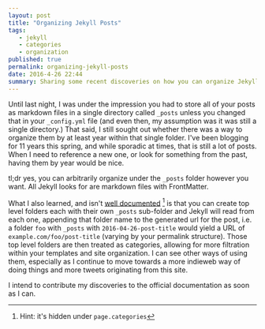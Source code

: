 ```yaml
---
layout: post
title: "Organizing Jekyll Posts"
tags:
   - jekyll
   - categories
   - organization
published: true
permalink: organizing-jekyll-posts
date: 2016-4-26 22:44
summary: Sharing some recent discoveries on how you can organize Jekyll posts beyond a single _posts directory.
---
```


 Until last night, I was under the impression you had to store all of your posts as markdown files in a single directory called `_posts` unless you changed that in your `_config.yml` file (and even then, my assumption was it was still a single directory.) That said, I still sought out whether there was a way to organize them by at least year within that single folder. I've been blogging for 11 years this spring, and while sporadic at times, that is still a lot of posts. When I need to reference a new one, or look for something from the past, having them by year would be nice.

 tl;dr yes, you can arbitrarily organize under the `_posts` folder however you want. All Jekyll looks for are markdown files with FrontMatter.

 What I also learned, and isn't [well documented](https://twitter.com/jeffjarvis/status/725112338207105024) [^1] is that you can create top level folders each with their own `_posts` sub-folder and Jekyll will read from each one, appending that folder name to the generated url for the post, i.e. a folder `foo` with `_posts` with `2016-04-26-post-title` would yield a URL of `example.com/foo/post-title` (varying by your permalink structure). Those top level folders are then treated as categories, allowing for more filtration within your templates and site organization. I can see other ways of using them, especially as I continue to move towards a more indieweb way of doing things and more tweets originating from this site.

 I intend to contribute my discoveries to the official documentation as soon as I can.

[^1]: Hint: it's hidden under `page.categories`

<a href="https://brid.gy/publish/twitter"></a>

